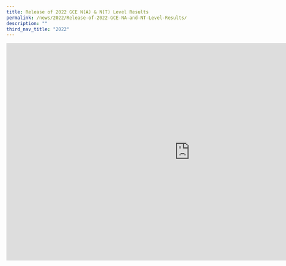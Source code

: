 ```yaml
---
title: Release of 2022 GCE N(A) & N(T) Level Results
permalink: /news/2022/Release-of-2022-GCE-NA-and-NT-Level-Results/
description: ""
third_nav_title: "2022"
---
```

<iframe allowfullscreen="true" height="569" width="960" frameborder="0" src="https://docs.google.com/presentation/d/e/2PACX-1vRNTzxwCcbKGglDby0DbYWrWpF0SuinzCTnMWvJJCYC6dPxo4OdgR1m7B3aewOEyJB1ZNK73VtlbScv/embed?start=false&amp;loop=false&amp;delayms=3000"></iframe>